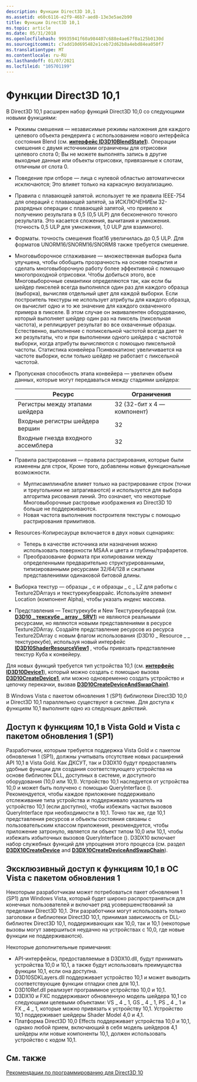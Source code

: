 ```yaml
---
description: Функции Direct3D 10,1
ms.assetid: e60c6116-e2f9-46b7-aed8-13e3e5ae2b90
title: Функции Direct3D 10,1
ms.topic: article
ms.date: 05/31/2018
ms.openlocfilehash: 99935941f60a984407c688e4ae67f0a125b0130d
ms.sourcegitcommit: c7add10d695482e1ceb72d62b8a4ebd84ea050f7
ms.translationtype: MT
ms.contentlocale: ru-RU
ms.lasthandoff: 01/07/2021
ms.locfileid: "105701199"
---
```

# <a name="direct3d-101-features"></a>Функции Direct3D 10,1

В Direct3D 10,1 расширен набор функций Direct3D 10,0 со следующими новыми функциями:

-   Режимы смешения — независимые режимы наложения для каждого целевого объекта рендеринга с использованием нового интерфейса состояния Blend (см. [**интерфейс ID3D10BlendState1**](/windows/desktop/api/D3D10_1/nn-d3d10_1-id3d10blendstate1)). Операции смешения с двумя источниками ограничены для отрисовки целевого слота 0; Вы не можете выполнять запись в другие выходные данные или объекты отрисовки, привязанные к слотам, отличным от слота 0.
-   Поведение при отборе — лица с нулевой областью автоматически исключаются; Это влияет только на каркасную визуализацию.
-   Правила с плавающей запятой. использует те же правила IEEE-754 для операций с плавающей запятой, за ИСКЛЮЧЕНИЕм 32-разрядных операции с плавающей запятой, что привело к получению результата в 0,5 (0,5 ULP) для бесконечного точного результата. Это касается сложения, вычитания и умножения. (точность 0,5 ULP для умножения, 1,0 ULP для взаимного).
-   Форматы. точность смешения float16 увеличилась до 0,5 ULP. Для форматов UNORM16/SNORM16/SNORM8 также требуется смешение.
-   Многовыборочное сглаживание — множественная выборка была улучшена, чтобы обобщить прозрачность на основе покрытия и сделать многовыборочную работу более эффективной с помощью многопроходной отрисовки. Чтобы добиться этого, все Многовыборочные семантики определяются так, как если бы шейдер пикселей всегда выполнялся один раз для каждого образца (выборка), вычисляя отдельный цвет для каждой выборки. Если построитель текстуры не использует атрибуты для каждого образца, он вычислит одно и то же значение для каждого охваченного примера в пикселе. В этом случае он эквивалентен оборудованию, который выполняет шейдер один раз на пиксель (пиксельная частота), и реплицирует результат во все охваченные образцы. Естественно, выполнение с попиксельной частотой всегда дает те же результаты, что и при выполнении одного шейдера с частотой выборки, когда атрибуты вычисляются с помощью пиксельной частоты. Статистика конвейера Псинвокатионс увеличивается на частоте выборки, если только шейдер не работает с пиксельной частотой.
-   Пропускная способность этапа конвейера — увеличен объем данных, которые могут передаваться между стадиями шейдера: 

    | Ресурс                        | Ограничения                    |
    |---------------------------------|---------------------------|
    | Регистры между этапами шейдера | 32 (32-бит x 4 — компонент) |
    | Входные регистры шейдера вершин   | 32                        |
    | Входные гнезда входного ассемблера     | 32                        |

    

     

-   Правила растрирования — правила растрирования, которые были изменены для строк, Кроме того, добавлены новые функциональные возможности.
    -   Мултисамплинабле влияет только на растрирование строк (точки и треугольники не затрагиваются) и используется для выбора алгоритма рисования линий. Это означает, что некоторые Многовыборочные растровые изображения из Direct3D 10 больше не поддерживаются.
    -   Новая частота выполнения построителя текстуры с помощью растрирования примитивов.
-   Resources-Копиресаурце включается в двух новых сценариях:
    -   Теперь в качестве источника или назначения можно использовать поверхности MSAA и цвета и глубины/трафаретов.
    -   Преобразование формата при копировании между определенными предварительно структурированными, типизированными ресурсами 32/64/128 и сжатыми представлениями одинаковой битовой длины.
-   Выборка текстур — образцы \_ c и образцы \_ c \_ LZ для работы с Texture2DArrays и текстурекубеаррайс. Используйте элемент Location (компонент Alpha), чтобы указать индекс массива.
-   Представления — Текстурекубе и New Текстурекубеаррай (см. [**D3D10 \_ текскубе \_ array \_ SRV1**](/windows/desktop/api/d3d10_1/ns-d3d10_1-d3d10_texcube_array_srv1)) не являются реальными ресурсами, но являются новыми представлениями в ресурсе Texture2DArray. Создайте представление ресурсов из ресурса Texture2DArray с новым флагом использования (D3D10 \_ Resource \_ \_ текстурекубе), используя новый интерфейс [**ID3D10ShaderResourceView1**](/windows/desktop/api/d3d10_1/nn-d3d10_1-id3d10shaderresourceview1) , чтобы привязать представление текстур Куба к конвейеру.

Для новых функций требуется тип устройства 10,1 (см. [**интерфейс ID3D10Device1**](/windows/desktop/api/D3D10_1/nn-d3d10_1-id3d10device1)), который можно создать с помощью вызова [**D3D10CreateDevice1**](/windows/desktop/api/D3D10_1/nf-d3d10_1-d3d10createdevice1), или можно одновременно создать устройство и цепочку перекачки, вызвав [**D3D10CreateDeviceAndSwapChain1**](/windows/desktop/api/D3D10_1/nf-d3d10_1-d3d10createdeviceandswapchain1).

В Windows Vista с пакетом обновления 1 (SP1) библиотеки Direct3D 10,0 и Direct3D 10,1 параллельно существуют в системе. Для доступа к функциям 10,1 выполните одно из следующих действий.

## <a name="accessing-101-features-on-vista-gold-and-vista-service-pack-1"></a>Доступ к функциям 10,1 в Vista Gold и Vista с пакетом обновления 1 (SP1)

Разработчики, которым требуется поддержка Vista Gold и с пакетом обновления 1 (SP1), должны учитывать отсутствие новых расширений API 10,1 в Vista Gold. Как ДКСУТ, так и D3DX10 будут предоставлять удобные функции для создания соответствующего устройства на основе библиотек DLL, доступных в системе, и доступного оборудования (10,0 или 10,1). Устройство 10,1 наследуется от устройства 10,0 и может быть получено с помощью QueryInterface (). Рекомендуется, чтобы каждое приложение поддерживало отслеживание типа устройства и поддерживало указатель на устройство 10,1 (если доступно), чтобы избежать частых вызовов QueryInterface при необходимости в 10,1. Точно так же, где 10,1 представления ресурсов и объекты состояния связаны с пользовательским классом приложения, рекомендуется, чтобы приложение затронуло, является ли объект типом 10,0 или 10,1, чтобы избежать избыточных вызовов QueryInterface (). D3DX10 включает набор служебных функций для упрощения этого процесса (см. раздел [**D3DX10CreateDevice**](d3dx10createdevice.md) and [**D3DX10CreateDeviceAndSwapChain**](d3dx10createdeviceandswapchain.md)).

## <a name="accessing-101-features-on-vista-service-pack-1-exclusively"></a>Эксклюзивный доступ к функциям 10,1 в ОС Vista с пакетом обновления 1

Некоторым разработчикам может потребоваться пакет обновления 1 (SP1) для Windows Vista, который будет широко распространяться для конечных пользователей и включает ряд усовершенствований за пределами Direct3D 10,1. Эти разработчики могут использовать только заголовки и библиотеки Direct3D 10,1, принимая зависимость от DLL-библиотек Direct3D 10,1, поддерживающих как 10,0, так и 10,1 (некоторые вызовы могут завершиться неудачно на устройствах с 10,0, где новые функции не поддерживаются).

Некоторые дополнительные примечания:

-   API-интерфейсы, предоставляемые в D3DX10.dll, будут принимать устройства 10,0 и 10,1, а также будут использовать преимущества функции 10,1, если она доступна.
-   D3D10SDKLayers.dll поддерживает устройство 10,1 и может выводить соответствующие функции отладки спев для 10,1.
-   D3D10Ref.dll реализует программное устройство 10,0 и 10,1.
-   D3DX10 и FXC поддерживают обновленную модель шейдера 10,1 со следующими целевыми объектами: VS \_ 4 \_ 1, GS \_ 4 \_ 1, PS \_ 4 \_ 1 и FX \_ 4 \_ 1, которые можно привязать к устройству 10,1. Устройство 10,1 поддерживает шейдеры Shader Model 4,0 и 4,1.
-   Платформа Direct3D 10,0 Effects поддерживает устройства 10,0 и 10,1, однако любой прием, включающий в себя модель шейдеров 4,1 шейдеры или новые компоненты 10,1, должен использовать устройство с кодом 10,1.

## <a name="related-topics"></a>См. также

<dl> <dt>

[Рекомендации по программированию для Direct3D 10](d3d10-graphics-programming-guide.md)
</dt> </dl>

 

 



